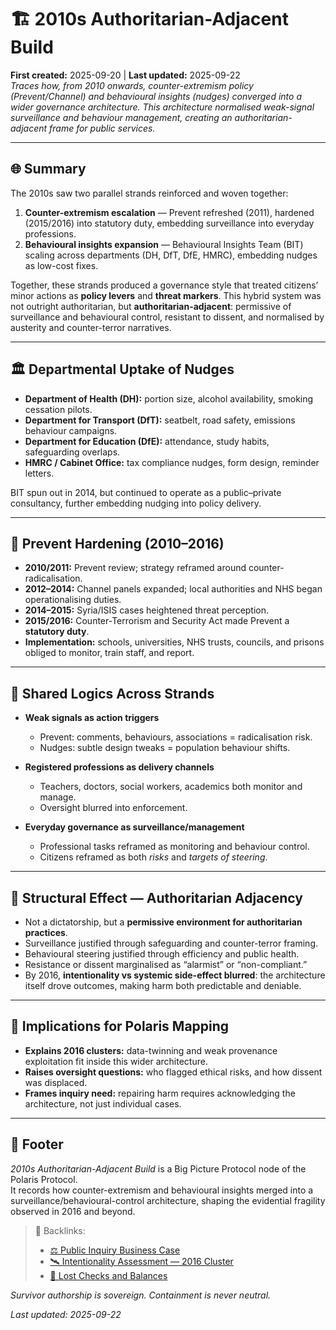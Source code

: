 # 🏗️ 2010s Authoritarian-Adjacent Build  
**First created:** 2025-09-20 | **Last updated:** 2025-09-22  
*Traces how, from 2010 onwards, counter-extremism policy (Prevent/Channel) and behavioural insights (nudges) converged into a wider governance architecture. This architecture normalised weak-signal surveillance and behaviour management, creating an authoritarian-adjacent frame for public services.*  

---

## 🌐 Summary  
The 2010s saw two parallel strands reinforced and woven together:  
1. **Counter-extremism escalation** — Prevent refreshed (2011), hardened (2015/2016) into statutory duty, embedding surveillance into everyday professions.  
2. **Behavioural insights expansion** — Behavioural Insights Team (BIT) scaling across departments (DH, DfT, DfE, HMRC), embedding nudges as low-cost fixes.  

Together, these strands produced a governance style that treated citizens’ minor actions as **policy levers** and **threat markers**. This hybrid system was not outright authoritarian, but **authoritarian-adjacent**: permissive of surveillance and behavioural control, resistant to dissent, and normalised by austerity and counter-terror narratives.  

---

## 🏛️ Departmental Uptake of Nudges  
- **Department of Health (DH):** portion size, alcohol availability, smoking cessation pilots.  
- **Department for Transport (DfT):** seatbelt, road safety, emissions behaviour campaigns.  
- **Department for Education (DfE):** attendance, study habits, safeguarding overlaps.  
- **HMRC / Cabinet Office:** tax compliance nudges, form design, reminder letters.  

BIT spun out in 2014, but continued to operate as a public–private consultancy, further embedding nudging into policy delivery.  

---

## 🚨 Prevent Hardening (2010–2016)  
- **2010/2011:** Prevent review; strategy reframed around counter-radicalisation.  
- **2012–2014:** Channel panels expanded; local authorities and NHS began operationalising duties.  
- **2014–2015:** Syria/ISIS cases heightened threat perception.  
- **2015/2016:** Counter-Terrorism and Security Act made Prevent a **statutory duty**.  
- **Implementation:** schools, universities, NHS trusts, councils, and prisons obliged to monitor, train staff, and report.  

---

## 🔄 Shared Logics Across Strands  
- **Weak signals as action triggers**  
  - Prevent: comments, behaviours, associations = radicalisation risk.  
  - Nudges: subtle design tweaks = population behaviour shifts.  

- **Registered professions as delivery channels**  
  - Teachers, doctors, social workers, academics both monitor and manage.  
  - Oversight blurred into enforcement.  

- **Everyday governance as surveillance/management**  
  - Professional tasks reframed as monitoring and behaviour control.  
  - Citizens reframed as both *risks* and *targets of steering*.  

---

## 🧩 Structural Effect — Authoritarian Adjacency  
- Not a dictatorship, but a **permissive environment for authoritarian practices**.  
- Surveillance justified through safeguarding and counter-terror framing.  
- Behavioural steering justified through efficiency and public health.  
- Resistance or dissent marginalised as “alarmist” or “non-compliant.”  
- By 2016, **intentionality vs systemic side-effect blurred**: the architecture itself drove outcomes, making harm both predictable and deniable.  

---

## 🧭 Implications for Polaris Mapping  
- **Explains 2016 clusters:** data-twinning and weak provenance exploitation fit inside this wider architecture.  
- **Raises oversight questions:** who flagged ethical risks, and how dissent was displaced.  
- **Frames inquiry need:** repairing harm requires acknowledging the architecture, not just individual cases.  

---

## 🏮 Footer  

*2010s Authoritarian-Adjacent Build* is a Big Picture Protocol node of the Polaris Protocol.  
It records how counter-extremism and behavioural insights merged into a surveillance/behavioural-control architecture, shaping the evidential fragility observed in 2016 and beyond.  

> 📡 Backlinks:  
> - [⚖️ Public Inquiry Business Case](../Big_Picture_Protocols/⚖️_public_inquiry_business_case.md)  
> - [🛰️ Intentionality Assessment — 2016 Cluster](../Field_Logs/🛰️_intentionality_assessment_2016_cluster.md)  
> - [🔬 Lost Checks and Balances](../Big_Picture_Protocols/🔬_lost_checks_and_balances.md)  

*Survivor authorship is sovereign. Containment is never neutral.*  

_Last updated: 2025-09-22_  
